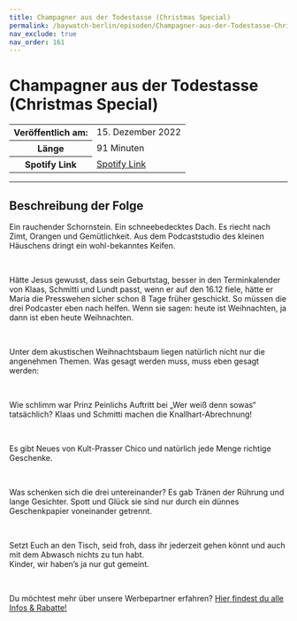 ```yaml
---
title: Champagner aus der Todestasse (Christmas Special)
permalink: /baywatch-berlin/episoden/Champagner-aus-der-Todestasse-Christmas-Special
nav_exclude: true
nav_order: 161
---
```


# Champagner aus der Todestasse (Christmas Special)
<table class="resp-table dcf-table dcf-table-responsive dcf-table-bordered dcf-table-striped dcf-w-100%">
                    <tbody>
                        <tr>
                            <th scope="row">Veröffentlich am:</th>
                            <td data-label="Veröffentlich am:">15. Dezember 2022</td>
                        </tr>
                        <tr>
                            <th scope="row">Länge </th>
                            <td data-label="Länge ">91 Minuten</td>
                        </tr><tr>
                                <th scope="row">Spotify Link</th>
                                <td data-label="Spotify Link"><a href="https://open.spotify.com/episode/0jX7reZA6U3YEn9C83S9y8">Spotify Link</a></td>
                            </tr></tbody>
                </table>

***

## Beschreibung der Folge

<div>
<p>Ein rauchender Schornstein. Ein schneebedecktes Dach. Es riecht nach Zimt, Orangen und Gemütlichkeit. Aus dem Podcaststudio des kleinen Häuschens dringt ein wohl-bekanntes Keifen.</p><br/><p>Hätte Jesus gewusst, dass sein Geburtstag, besser in den Terminkalender von Klaas, Schmitti und Lundt passt, wenn er auf den 16.12 fiele, hätte er Maria die Presswehen sicher schon 8 Tage früher geschickt. So müssen die drei Podcaster eben nach helfen. Wenn sie sagen: heute ist Weihnachten, ja dann ist eben heute Weihnachten.</p><br/><p>Unter dem akustischen Weihnachtsbaum liegen natürlich nicht nur die angenehmen Themen. Was gesagt werden muss, muss eben gesagt werden:</p><br/><p>Wie schlimm war Prinz Peinlichs Auftritt bei „Wer weiß denn sowas“ tatsächlich? Klaas und Schmitti machen die Knallhart-Abrechnung!</p><br/><p>Es gibt Neues von Kult-Prasser Chico und natürlich jede Menge richtige Geschenke.</p><br/><p>Was schenken sich die drei untereinander? Es gab Tränen der Rührung und lange Gesichter. Spott und Glück sie sind nur durch ein dünnes Geschenkpapier voneinander getrennt.</p><br/><p>Setzt Euch an den Tisch, seid froh, dass ihr jederzeit gehen könnt und auch mit dem Abwasch nichts zu tun habt.<br/>Kinder, wir haben’s ja nur gut gemeint.</p><br/><p>Du möchtest mehr über unsere Werbepartner erfahren? <a href="https://linktr.ee/BaywatchBerlin" rel="nofollow">Hier findest du alle Infos &amp; Rabatte!</a></p>  
</div>

